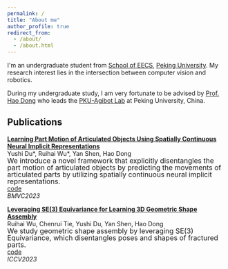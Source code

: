 ```yaml
---
permalink: /
title: "About me"
author_profile: true
redirect_from: 
  - /about/
  - /about.html
---
```


I'm an undergraduate student from [School of EECS](https://eecs.pku.edu.cn/), [Peking University](https://www.pku.edu.cn/). My research interest lies in the intersection between computer vision and robotics.

During my undergraduate study, I am very fortunate to be advised by [Prof. Hao Dong]([https://www.XXX.com/](https://zsdonghao.github.io/)) who leads the [PKU-Agibot Lab](https://zsdonghao.github.io/#lab) at Peking University, China.

Publications
------
[**Learning Part Motion of Articulated Objects Using Spatially Continuous Neural Implicit Representations**](https://yushi-du.github.io/PartMotion/)<br>
Yushi Du\*, Ruihai Wu\*, Yan Shen, Hao Dong<br>
<font style="margin: 0; padding: 0; line-height: 1;" size=3>We introduce a novel framework that explicitly disentangles the part motion of articulated objects by predicting the movements of articulated parts by utilizing spatially continuous neural implicit representations.<br></font>
[code](https://github.com/Yushi-Du/PartMotion)<br>
_BMVC2023_

[**Leveraging SE(3) Equivariance for Learning 3D Geometric Shape Assembly**](https://arxiv.org/abs/2309.06810)<br>
Ruihai Wu, Chenrui Tie, Yushi Du, Yan Shen, Hao Dong<br>
<font style="margin: 0; padding: 0; line-height: 1;" size=3>We study geometric shape assembly by leveraging SE(3) Equivariance, which disentangles poses and shapes of fractured parts.<br></font>
[code](https://github.com/crtie/Leveraging-SE-3-Equivariance-for-Learning-3D-Geometric-Shape-Assembly)<br>
_ICCV2023_
